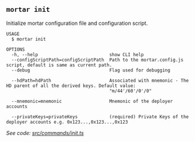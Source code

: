 ## `mortar init`

Initialize mortar configuration file and configuration script.

```
USAGE
  $ mortar init

OPTIONS
  -h, --help                           show CLI help
  --configScriptPath=configScriptPath  Path to the mortar.config.js script, default is same as current path.
  --debug                              Flag used for debugging

  --hdPath=hdPath                      Associated with mnemonic - The HD parent of all the derived keys. Default value:
                                       "m/44'/60'/0'/0"

  --mnemonic=mnemonic                  Mnemonic of the deployer accounts

  --privateKeys=privateKeys            (required) Private Keys of the deployer accounts e.g. 0x123...,0x123...,0x123
```

_See code: [src/commands/init.ts](https://github.com/Tenderly/mortar-tenderly/blob/v0.0.0/src/commands/initweb.ts)_

